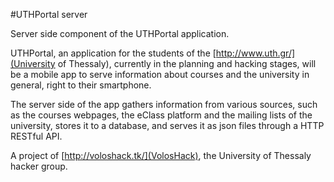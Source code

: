 #UTHPortal server

Server side component of the UTHPortal application.

UTHPortal, an application for the students of the [http://www.uth.gr/](University of Thessaly), currently in the planning and hacking stages, will be a mobile app to serve information about courses and the university in general, right to their smartphone.

The server side of the app gathers information from various sources, such as the courses webpages, the eClass platform and the mailing lists of the university, stores it to a database, and serves it as json files through a HTTP RESTful API.

A project of [http://voloshack.tk/](VolosHack), the University of Thessaly hacker group.

